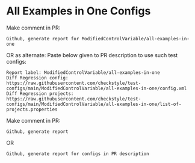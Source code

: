 # All Examples in One Configs
Make comment in PR:
```
Github, generate report for ModifiedControlVariable/all-examples-in-one
```
OR as alternate:
Paste below given to PR description to use such test configs:
```
Report label: ModifiedControlVariable/all-examples-in-one
Diff Regression config: https://raw.githubusercontent.com/checkstyle/test-configs/main/ModifiedControlVariable/all-examples-in-one/config.xml
Diff Regression projects: https://raw.githubusercontent.com/checkstyle/test-configs/main/ModifiedControlVariable/all-examples-in-one/list-of-projects.properties
```
Make comment in PR:
```
Github, generate report
```
OR
```
Github, generate report for configs in PR description
```
